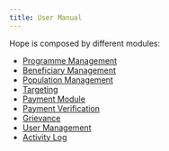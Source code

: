 ```yaml
---
title: User Manual
---
```


Hope is composed by different modules:


- [Programme Management](programme.md)
- [Beneficiary Management](beneficiary.md)
- [Population Management](population.md)
- [Targeting](targeting.md)
- [Payment Module](payment.md)
- [Payment Verification](payment_verification.md)
- [Grievance](grievance.md)
- [User Management](user.md)
- [Activity Log](log.md)

[//]: # (The Basic process flow supported by HOPE is drafted [here]&#40;process.md&#41;)
